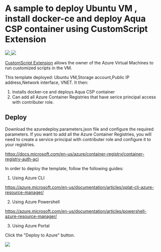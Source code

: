 # A sample to deploy Ubuntu VM , install docker-ce and deploy Aqua CSP container using CustomScript Extension

<a href="https://portal.azure.com/#create/Microsoft.Template/uri/https%3A%2F%2Fraw.githubusercontent.com%2Famitlib%2Fazure-templates%2Fmaster%2Faqua-csp-on-ubuntu-vm%2Fazuredeploy.json" target="_blank">
    <img src="http://azuredeploy.net/deploybutton.png"/>
</a>
<a href="http://armviz.io/#/?load=https%3A%2F%2Fraw.githubusercontent.com%2Famitlib%2Fazure-templates%2Fmaster%2Faqua-csp-on-ubuntu-vm%2Fazuredeploy.json" target="_blank">
    <img src="http://armviz.io/visualizebutton.png"/>
</a>

[CustomScript Extension](https://github.com/Azure/azure-linux-extensions/tree/master/CustomScript) allows the owner of the Azure Virtual Machines to run customized scripts in the VM.

This template deployed: Ubuntu VM,Storage account,Public IP address,Network interface, VNET. 
It then:
1. Installs docker-ce and deploys Aqua CSP container
2. Can add all Azure Container Registries that have serice principal access with contributer role.

## Deploy
Download the azuredeploy.parameters.json file and configure the required parameters. 
If you want to add all the Azure Container Registries, you will need to create a service principal with contributer role and configure it to your registries. 

https://docs.microsoft.com/en-us/azure/container-registry/container-registry-auth-aci

In order to deploy the template, follow the following guides:

1. Using Azure CLI

  https://azure.microsoft.com/en-us/documentation/articles/xplat-cli-azure-resource-manager/

2. Using Azure Powershell

  https://azure.microsoft.com/en-us/documentation/articles/powershell-azure-resource-manager/

3. Using Azure Portal

  Click the "Deploy to Azure" button.
  
  
 <a href="https://portal.azure.com/#create/Microsoft.Template/uri/https%3A%2F%2Fraw.githubusercontent.com%2Famitlib%2Fazure-templates%2Fmaster%2Faqua-csp-on-ubuntu-vm%2Fazuredeploy.json" target="_blank">
    <img src="http://azuredeploy.net/deploybutton.png"/>
</a>
